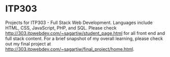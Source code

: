 # ITP303
Projects for ITP303 - Full Stack Web Development. Languages include HTML, CSS, JavaScript, PHP, and SQL.
Please check http://303.itpwebdev.com/~sagartiw/student_page.html for all front end and full stack content.
For a brief snapshot of my overall learning, please check out my final project at http://303.itpwebdev.com/~sagartiw/final_project/home.html.
